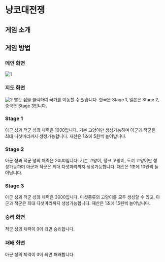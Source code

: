 # 냥코대전쟁

## 게임 소개

## 게임 방법

### 메인 화면
![1](https://user-images.githubusercontent.com/29995295/101281429-1eaaaa00-3812-11eb-94d1-2c14f945a3e6.PNG)
### 지도 화면
![2](https://user-images.githubusercontent.com/29995295/101281438-2cf8c600-3812-11eb-992a-c9cdc0f0b781.PNG)
빨간 점을 클릭하여 국가를 이동할 수 있습니다. 한국은 Stage 1, 일본은 Stage 2, 중국은 Stage 3입니다.

### Stage 1

아군 성과 적군 성의 체력은 1000입니다. 기본 고양이만 생성가능하며 아군과 적군은 최대 다섯마리까지 생성가능합니다. 재산은 1초에 5원씩 늘어납니다.

### Stage 2

아군 성과 적군 성의 체력은 2000입니다. 기본 고양이, 탱크 고양이, 도끼 고양이만 생성가능하며 아군과 적군은 최대 다섯마리까지 생성가능합니다. 재산은 1초에 10원씩 늘어납니다.

### Stage 3

아군 성과 적군 성의 체력은 3000입니다. 다섯종류의 고양이를 모두 생성할 수 있고, 아군과 적군은 최대 다섯마리까지 생성가능합니다. 재산은 1초에 15원씩 늘어납니다.

### 승리 화면

적군 성의 체력이 0이 되면 승리합니다.

### 패배 화면

아군 성의 체력이 0이 되면 패배합니다.
